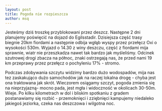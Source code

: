 ```yaml
---
layout: post
title: Pogoda nie rozpieszcza
author: msq
---
```

Jesteśmy dziś troszkę przyblokowani przez deszcz. Następne 2 dni planujemy poświęcić na dojazd do Egilsstadir. Dzisiejsza część trasy biegnie 20km fiordami a następnie odbija wgłąb wyspy przez przełęcz Oxi o wysokości 530m. Wyjazd o 14.30 z winy deszczu, część z fiordami mija sprawnie, wiatr nie przeszkadza nawet tak bardzo jak myśleliśmy. Odcinek szutrowej drogi zbacza na północ, znaki ostrzegają nas, że przed nami 19 km przeprawy przez przełęcz o pochyleniu 17% - stromo. 

Podczas zdobywania szczytu widzimy bardzo dużo wodospadów, mija nas tez zaskakująco dużo samochodów jak na raczej lokalna drogę - chyba jest ona traktowana jak skrót. Wieczorem osiągamy szczyt, pogoda zmienia się na nieprzyjazną- mocno pada, jest mgła i widoczność w okolicach 30-50m. Wieje. Po kilku kilometrach w dol i bliskim spotkaniu z gradem postanawiamy się rozbić - przemoknięci i zziębnięci kampujemy niedaleko jakiegoś jeziorka, czeka nas deszczowa i wilgotna noc. 

